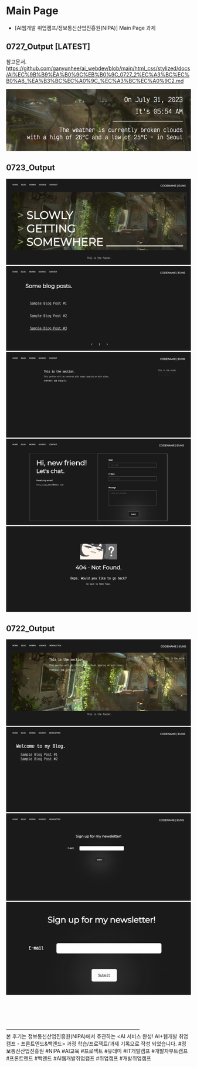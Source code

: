 # Main Page

- [AI웹개발 취업캠프/정보통신산업진흥원(NIPA)] Main Page 과제

## 0727_Output [LATEST]
참고문서. https://github.com/ganyunhee/ai_webdev/blob/main/html_css/stylized/docs/AI%EC%9B%B9%EA%B0%9C%EB%B0%9C_0727_2%EC%A3%BC%EC%B0%A8_%EA%B3%BC%EC%A0%9C_%EC%A3%BC%EC%A0%9C2.md

![](https://github.com/ganyunhee/ai_webdev/blob/main/html_css/stylized/images/output_api/weather_date_time.png)

## 0723_Output
![](https://github.com/ganyunhee/ai_webdev/blob/main/html_css/stylized/images/output_new/homepage_new.png)
![](https://github.com/ganyunhee/ai_webdev/blob/main/html_css/stylized/images/output_new/blogpage_new.png)
![](https://github.com/ganyunhee/ai_webdev/blob/main/html_css/stylized/images/output_new/blogpost_sample.png)
![](https://github.com/ganyunhee/ai_webdev/blob/main/html_css/stylized/images/output_new/contactpage.png)
![](https://github.com/ganyunhee/ai_webdev/blob/main/html_css/stylized/images/output_new/404_page.png)

## 0722_Output

![](https://github.com/ganyunhee/ai_webdev/blob/main/html_css/stylized/images/output/main_home.png)
![](https://github.com/ganyunhee/ai_webdev/blob/main/html_css/stylized/images/output/main_blog.png)
![](https://github.com/ganyunhee/ai_webdev/blob/main/html_css/stylized/images/output/main_newsletter.png)
![](https://github.com/ganyunhee/ai_webdev/blob/main/html_css/stylized/images/output/main_newsletter_buttoneffect.png)


<br><br><br><br>
——————————————————————————
<br>
본 후기는 정보통신산업진흥원(NIPA)에서 주관하는 <AI 서비스 완성! AI+웹개발 취업캠프 - 프론트엔드&백엔드> 과정 학습/프로젝트/과제 기록으로 작성 되었습니다.
#정보통신산업진흥원 #NIPA #AI교육 #프로젝트 #유데미 #IT개발캠프 #개발자부트캠프 #프론트엔드 #백엔드 #AI웹개발취업캠프 #취업캠프 #개발취업캠프 
